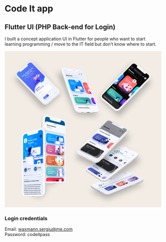 # Code It app

## Flutter UI (PHP Back-end for Login)

I built a concept application UI in Flutter for people who want to start learning programming / move to the IT field but don’t know where to start.

![](assets/images/showcase.jpg)

### Login credentials

Email: waxmann.sergiu@me.com
<br>Password: codeitpass
